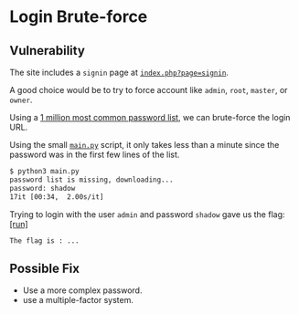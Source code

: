 # Login Brute-force

## Vulnerability

The site includes a `signin` page at [`index.php?page=signin`](http://darkly/?page=signin).

A good choice would be to try to force account like `admin`, `root`, `master`, or `owner`.

Using a [1 million most common password list](https://github.com/danielmiessler/SecLists/blob/master/Passwords/Common-Credentials/10-million-password-list-top-10000.txt), we can brute-force the login URL.

Using the small [`main.py`](./main.py) script, it only takes less than a minute since the password was in the first few lines of the list.
```bash
$ python3 main.py
password list is missing, downloading...
password: shadow       
17it [00:34,  2.00s/it]
```

Trying to login with the user `admin` and password `shadow` gave us the flag: [[run]](http://darkly/?page=signin&username=admin&password=shadow&Login=Login#)
```
The flag is : ... 
```

## Possible Fix

- Use a more complex password.
- use a multiple-factor system.

